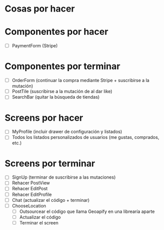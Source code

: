 # Cosas por hacer

# Componentes por hacer
- [ ] PaymentForm (Stripe)

# Componentes por terminar
- [ ] OrderForm (continuar la compra mediante Stripe + suscribirse a la mutación)
- [ ] PostTile (suscribirse a la mutación de al dar like)
- [ ] SearchBar (quitar la búsqueda de tiendas)

# Screens por hacer
- [ ] MyProfile (incluir drawer de configuración y listados)
- [ ] Todos los listados personalizados de usuarios (me gustas, comprados, etc.)

# Screens por terminar
- [ ] SignUp (terminar de suscribirse a las mutaciones)
- [ ] Rehacer PostView
- [ ] Rehacer EditPost
- [ ] Rehacer EditProfile
- [ ] Chat (actualizar el código + terminar)
- [ ] ChooseLocation
    + [ ] Outsourcear el código que llama Geoapify en una librearía aparte
    + [ ] Actualizar el código
    + [ ] Terminar el screen
